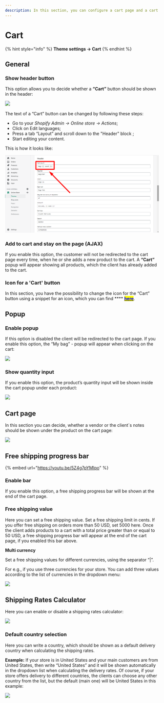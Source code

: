```yaml
---
description: In this section, you can configure a cart page and a cart popup.
---
```


# Cart

{% hint style="info" %}
**Theme settings -> Cart**
{% endhint %}

## General

### **Show header button**

&#x20;This option allows you to decide whether a **“Cart”** button should be shown in the header:

![](<../.gitbook/assets/Screenshot\_26 (1).png>)

&#x20;The text of a “Cart” button can be changed by following these steps:

* Go to your _Shopify Admin -> Online store -> Actions_;
* Click on Edit languages;
* Press a tab “Layout” and scroll down to the "Header" block ;
* Start editing your content.

This is how it looks like:

![](../.gitbook/assets/cart.png)

### **Add to cart and stay on the page (AJAX)**

&#x20;If you enable this option, the customer will not be redirected to the cart page every time, when he or she adds a new product to the cart. A **“Cart”** popup will appear showing all products, which the client has already added to the cart.

### **Icon for a 'Cart' button**

&#x20;In this section, you have the possibility to change the icon for the “Сart” button using a snippet for an icon, which you can find **** [<mark style="color:blue;">**here**</mark>](https://shella-demo.myshopify.com/pages/icons).

## Popup

### **Enable popup**

&#x20;If this option is disabled the client will be redirected to the cart page. If you enable this option, the “My bag” - popup will appear when clicking on the cart:

![](<../.gitbook/assets/Screenshot\_27 (2).png>)

### **Show quantity input**

&#x20;If you enable this option, the product’s quantity input will be shown inside the cart popup under each product:

![](<../.gitbook/assets/Screenshot\_28 (2).png>)

## Cart page

&#x20;In this section you can decide, whether a vendor or the client´s notes should be shown under the product on the cart page:

![](../.gitbook/assets/cart\_page.png)

## Free shipping progress bar

{% embed url="https://youtu.be/5Z4g7pYMIpo" %}

### **Enable bar**

&#x20;If you enable this option, a free shipping progress bar will be shown at the end of the cart page.

### **Free shipping value**

&#x20;Here you can set a free shipping value. Set a free shipping limit in cents. If you offer free shipping on orders more than 50 USD, set 5000 here. Once the client adds products to a cart with a total price greater than or equal to 50 USD, a free shipping progress bar will appear at the end of the cart page, if you enabled this bar above.

**Multi currency**

&#x20;Set a free shipping values for different currencies, using the separator “|”.

&#x20;For e.g., if you use three currencies for your store. You can add three values according to the list of currencies in the dropdown menu:

![](<../.gitbook/assets/Screenshot\_4 (11).png>)

## Shipping Rates Calculator

Here you can enable or disable a shipping rates calculator:

![](<../.gitbook/assets/Screenshot\_33 (1).png>)

### **Default country selection**

&#x20;Here you can write a country, which should be shown as a default delivery country when calculating the shipping rates.

&#x20;**Example:** If your store is in United States and your main customers are from United States, then write “United States” and it will be shown automatically in the dropdown list when calculating the delivery rates. Of course, if your store offers delivery to different countries, the clients can choose any other country from the list, but the default (main one) will be United States in this example:

![](<../.gitbook/assets/Screenshot\_31 (2).png>)
